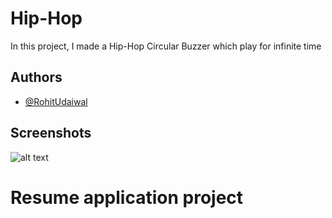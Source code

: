 
# Hip-Hop

In this project, I made a Hip-Hop Circular Buzzer which play for infinite time 

## Authors

- [@RohitUdaiwal](https://www.github.com/rohit9195)


## Screenshots

![alt text](https://github.com/rohit9195/Hip-Hop/blob//default.webp?raw=true)

# Resume application project


